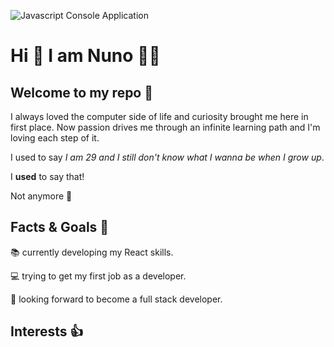 ![Javascript Console Application](https://i.imgur.com/HY3wyBG.png)

# Hi 👋 I am Nuno 👦🏻
## Welcome to my repo 💾
I always loved the computer side of life and curiosity brought me here in first place.
Now passion drives me through an infinite learning path and I'm loving each step of it.

I used to say _I am 29 and I still don't know what I wanna be when I grow up_. 

I **used** to say that!

Not anymore 🥳

## Facts & Goals 🎯

📚 currently developing my React skills.


💻 trying to get my first job as a developer.


🔮 looking forward to become a full stack developer.

 ## Interests 👍





<!--
**nunojllemos/nunojllemos** is a ✨ _special_ ✨ repository because its `README.md` (this file) appears on your GitHub profile.

Here are some ideas to get you started:

- 🔭 I’m currently working on ...
- 🌱 I’m currently learning ...
- 👯 I’m looking to collaborate on ...
- 🤔 I’m looking for help with ...
- 💬 Ask me about ...
- 📫 How to reach me: ...
- 😄 Pronouns: ...
- ⚡ Fun fact: ...
-->
